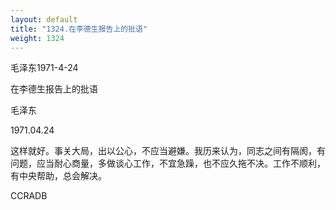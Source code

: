 ```yaml
---
layout: default
title: "1324.在李德生报告上的批语"
weight: 1324
---
```


毛泽东1971-4-24

在李德生报告上的批语

毛泽东

1971.04.24

这样就好。事关大局，出以公心，不应当避嫌。我历来认为，同志之间有隔阂，有问题，应当耐心商量，多做谈心工作，不宜急躁，也不应久拖不决。工作不顺利，有中央帮助，总会解决。

CCRADB

